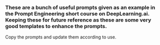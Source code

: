 ### **These are a bunch of useful prompts given as an example in the Prompt Engineering short course on DeepLearning.ai. Keeping these for future reference as these are some very good templates to enhance the prompts.**

Copy the prompts and update them according to use.
